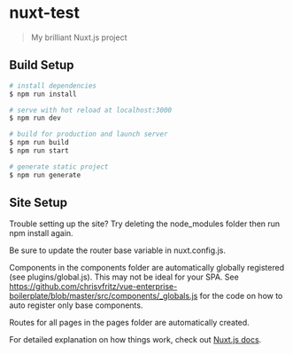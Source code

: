 # nuxt-test

> My brilliant Nuxt.js project

## Build Setup

``` bash
# install dependencies
$ npm run install

# serve with hot reload at localhost:3000
$ npm run dev

# build for production and launch server
$ npm run build
$ npm run start

# generate static project
$ npm run generate
```

## Site Setup

Trouble setting up the site? Try deleting the node_modules folder then run npm install again.

Be sure to update the router base variable in nuxt.config.js.

Components in the components folder are automatically globally registered (see plugins/global.js). This may not be ideal for your SPA. See https://github.com/chrisvfritz/vue-enterprise-boilerplate/blob/master/src/components/_globals.js for the code on how to auto register only base components. 

Routes for all pages in the pages folder are automatically created.

For detailed explanation on how things work, check out [Nuxt.js docs](https://nuxtjs.org).
